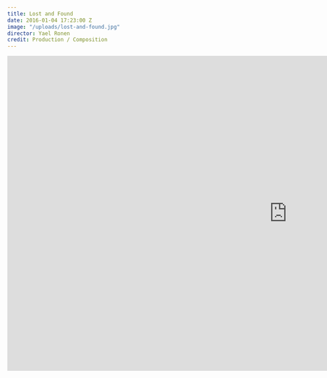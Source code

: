 ```yaml
---
title: Lost and Found
date: 2016-01-04 17:23:00 Z
image: "/uploads/lost-and-found.jpg"
director: Yael Ronen
credit: Production / Composition
---
```


<div class="responsive-embed  widescreen">
<iframe width="1280" height="720" src="https://www.youtube.com/embed/DfCUarngM9c?rel=0&amp;showinfo=0" frameborder="0" allowfullscreen></iframe>
</div>
